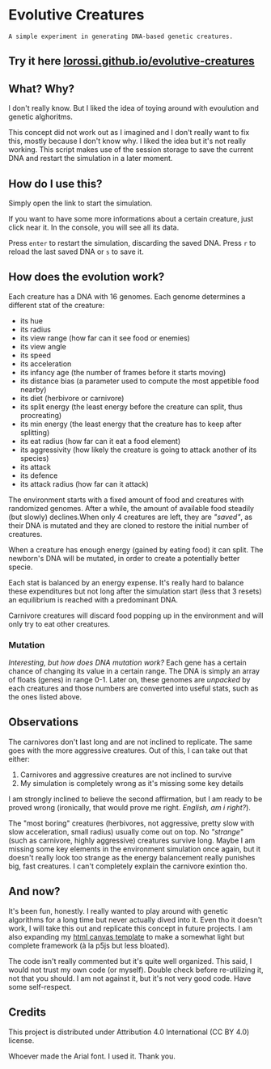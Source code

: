# Evolutive Creatures

`A simple experiment in generating DNA-based genetic creatures.`

## Try it here [lorossi.github.io/evolutive-creatures](https://lorossi.github.io/evolutive-creatures)

## What? Why?

I don't really know. But I liked the idea of toying around with evoulution and genetic alghoritms.

This concept did not work out as I imagined and I don't really want to fix this, mostly because I don't know why. I liked the idea but it's not really working. This script makes use of the session storage to save the current DNA and restart the simulation in a later moment.

## How do I use this?

Simply open the link to start the simulation.

If you want to have some more informations about a certain creature, just click near it. In the console, you will see all its data.

Press `enter` to restart the simulation, discarding the saved DNA.
Press `r` to reload the last saved DNA or `s` to save it.

## How does the evolution work?

Each creature has a DNA with 16 genomes. Each genome determines a different stat of the creature:

- its hue
- its radius
- its view range (how far can it see food or enemies)
- its view angle
- its speed
- its acceleration
- its infancy age (the number of frames before it starts moving)
- its distance bias (a parameter used to compute the most appetible food nearby)
- its diet (herbivore or carnivore)
- its split energy (the least energy before the creature can split, thus procreating)
- its min energy (the least energy that the creature has to keep after splitting)
- its eat radius (how far can it eat a food element)
- its aggressivity (how likely the creature is going to attack another of its species)
- its attack
- its defence
- its attack radius (how far can it attack)

The environment starts with a fixed amount of food and creatures with randomized genomes. After a while, the amount of available food steadily (but slowly) declines.When only 4 creatures are left, they are *"saved"*, as their DNA is mutated and they are cloned to restore the initial number of creatures.

When a creature has enough energy (gained by eating food) it can split. The newborn's DNA will be mutated, in order to create a potentially better specie.

Each stat is balanced by an energy expense. It's really hard to balance these expenditures but not long after the simulation start (less that 3 resets) an equilibrium is reached with a predominant DNA.

Carnivore creatures will discard food popping up in the environment and will only try to eat other creatures.

### Mutation

*Interesting, but how does DNA mutation work?* Each gene has a certain chance of changing its value in a certain range. The DNA is simply an array of floats (genes) in range 0-1. Later on, these genomes are *unpacked* by each creatures and those numbers are converted into useful stats, such as the ones listed above.

## Observations

The carnivores don't last long and are not inclined to replicate. The same goes with the more aggressive creatures. Out of this, I can take out that either:

1. Carnivores and aggressive creatures are not inclined to survive
2. My simulation is completely wrong as it's missing some key details

I am strongly inclined to believe the second affirmation, but I am ready to be proved wrong (ironically, that would prove me right. *English, am i right?*).

The "most boring" creatures (herbivores, not aggressive, pretty slow with slow acceleration, small radius) usually come out on top. No *"strange"* (such as carnivore, highly aggressive) creatures survive long. Maybe I am missing some key elements in the environment simulation once again, but it doesn't really look too strange as the energy balancement really punishes big, fast creatures. I can't completely explain the carnivore exintion tho.

## And now?

It's been fun, honestly. I really wanted to play around with genetic algorithms for a long time but never actually dived into it. Even tho it doesn't work, I will take this out and replicate this concept in future projects. I am also expanding my [html canvas template](https://github.com/lorossi/empty-html5-canvas-project) to make a somewhat light but complete framework (à la p5js but less bloated).

The code isn't really commented but it's quite well organized. This said, I would not trust my own code (or myself). Double check before re-utilizing it, not that you should. I am not against it, but it's not very good code. Have some self-respect.

## Credits

This project is distributed under Attribution 4.0 International (CC BY 4.0) license.

Whoever made the Arial font. I used it. Thank you.
